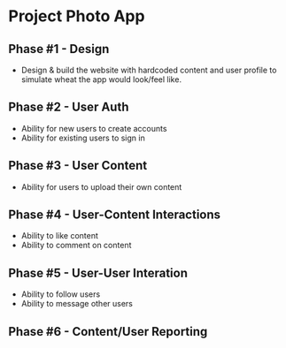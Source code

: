 # Project Photo App


## Phase #1 - Design
- Design & build the website with hardcoded content and user profile to simulate wheat the app would look/feel like.

## Phase #2 - User Auth
- Ability for new users to create accounts
- Ability for existing users to sign in

## Phase #3 - User Content
- Ability for users to upload their own content

## Phase #4 - User-Content Interactions
- Ability to like content
- Ability to comment on content

## Phase #5 - User-User Interation
- Ability to follow users
- Ability to message other users

## Phase #6 - Content/User Reporting
